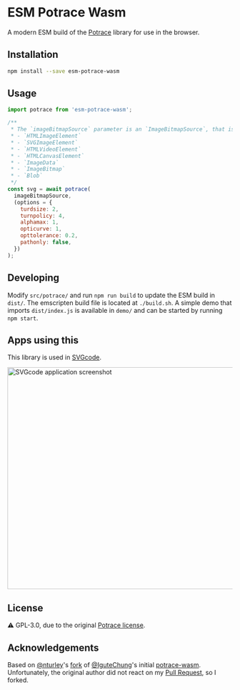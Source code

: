 # ESM Potrace Wasm

A modern ESM build of the [Potrace](http://potrace.sourceforge.net/) library for use in the browser.

## Installation

```bash
npm install --save esm-potrace-wasm
```

## Usage

```js
import potrace from 'esm-potrace-wasm';

/**
 * The `imageBitmapSource` parameter is an `ImageBitmapSource`, that is any of:
 * - `HTMLImageElement`
 * - `SVGImageElement`
 * - `HTMLVideoElement`
 * - `HTMLCanvasElement`
 * - `ImageData`
 * - `ImageBitmap`
 * - `Blob`
 */
const svg = await potrace(
  imageBitmapSource,
  (options = {
    turdsize: 2,
    turnpolicy: 4,
    alphamax: 1,
    opticurve: 1,
    opttolerance: 0.2,
    pathonly: false,
  })
);
```

## Developing

Modify `src/potrace/` and run `npm run build` to update the ESM build in `dist/`.
The emscripten build file is located at `./build.sh`. A simple demo
that imports `dist/index.js` is available in `demo/` and can be started by running `npm start`.

## Apps using this

This library is used in <a href="https://svgco.de/">SVGcode</a>.

<a href="https://svgco.de/">
  <img src="https://github.com/tomayac/SVGcode/raw/main/public/screenshots/desktop.png" alt="SVGcode application screenshot" width="707" height="497" />
</a>

## License

⚠️ GPL-3.0, due to the original [Potrace license](http://potrace.sourceforge.net/#license).

## Acknowledgements

Based on [@nturley](https://github.com/nturley)'s [fork](https://github.com/nturley/potrace-wasm) of
[@IguteChung](https://github.com/IguteChung)'s initial [potrace-wasm](https://github.com/IguteChung/potrace-wasm).
Unfortunately, the original author did not react on my
[Pull Request](https://github.com/IguteChung/potrace-wasm/pull/1), so I forked.
